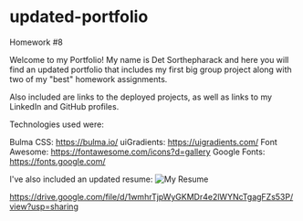 # updated-portfolio
Homework #8

Welcome to my Portfolio! My name is Det Sorthepharack and here you will find an updated portfolio that includes my first big group project along with two of my "best" homework assignments. 

Also included are links to the deployed projects, as well as links to my LinkedIn and GitHub profiles. 




Technologies used were:

Bulma CSS: https://bulma.io/
uiGradients: https://uigradients.com/
Font Awesome: https://fontawesome.com/icons?d=gallery
Google Fonts: https://fonts.google.com/



I've also included an updated resume:
![My Resume](https://drive.google.com/file/d/1wmhrTjpWyGKMDr4e2lWYNcTgagFZs53P/view?usp=sharing "My Resume")

https://drive.google.com/file/d/1wmhrTjpWyGKMDr4e2lWYNcTgagFZs53P/view?usp=sharing

